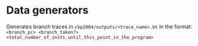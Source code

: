 # Data generators

Generates branch traces in `cbp2004/outputs/<trace_name>.bt` in the format:
`<branch_pc> <branch_taken?> <total_number_of_insts_until_this_point_in_the_program>`
